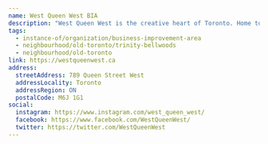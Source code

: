 ```yaml
---
name: West Queen West BIA
description: "West Queen West is the creative heart of Toronto. Home to an eclectic mix of over 300 galleries, design houses, unique shops, restaurants and boutique hotels, the West Queen West Art + Design District is the city's centre of artistic innovation. Running along the two kilometer strip between Bathurst Street and Gladstone Avenue, the area is the destination of choice for tourists and Torontonians alike."
tags:
  - instance-of/organization/business-improvement-area
  - neighbourhood/old-toronto/trinity-bellwoods
  - neighbourhood/old-toronto
link: https://westqueenwest.ca
address:
  streetAddress: 789 Queen Street West
  addressLocality: Toronto
  addressRegion: ON
  postalCode: M6J 1G1
social:
  instagram: https://www.instagram.com/west_queen_west/
  facebook: https://www.facebook.com/WestQueenWest/
  twitter: https://twitter.com/WestQueenWest
---
```

